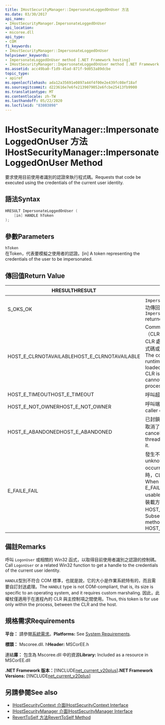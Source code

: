 ```yaml
---
title: IHostSecurityManager::ImpersonateLoggedOnUser 方法
ms.date: 03/30/2017
api_name:
- IHostSecurityManager.ImpersonateLoggedOnUser
api_location:
- mscoree.dll
api_type:
- COM
f1_keywords:
- IHostSecurityManager::ImpersonateLoggedOnUser
helpviewer_keywords:
- ImpersonateLoggedOnUser method [.NET Framework hosting]
- IHostSecurityManager::ImpersonateLoggedOnUser method [.NET Framework hosting]
ms.assetid: acc49ba0-f1d9-45ad-871f-9d053a89dcbe
topic_type:
- apiref
ms.openlocfilehash: ada12a35691e0897a44f4f00e2e439fc08ef18af
ms.sourcegitcommit: d223616e7e6fe2139079052e6fcbe25413fb9900
ms.translationtype: MT
ms.contentlocale: zh-TW
ms.lasthandoff: 05/22/2020
ms.locfileid: "83803898"
---
```

# <a name="ihostsecuritymanagerimpersonateloggedonuser-method"></a><span data-ttu-id="9216d-102">IHostSecurityManager::ImpersonateLoggedOnUser 方法</span><span class="sxs-lookup"><span data-stu-id="9216d-102">IHostSecurityManager::ImpersonateLoggedOnUser Method</span></span>
<span data-ttu-id="9216d-103">要求使用目前使用者識別的認證來執行程式碼。</span><span class="sxs-lookup"><span data-stu-id="9216d-103">Requests that code be executed using the credentials of the current user identity.</span></span>  
  
## <a name="syntax"></a><span data-ttu-id="9216d-104">語法</span><span class="sxs-lookup"><span data-stu-id="9216d-104">Syntax</span></span>  
  
```cpp  
HRESULT ImpersonateLoggedOnUser (  
    [in] HANDLE hToken  
);  
```  
  
## <a name="parameters"></a><span data-ttu-id="9216d-105">參數</span><span class="sxs-lookup"><span data-stu-id="9216d-105">Parameters</span></span>  
 `hToken`  
 <span data-ttu-id="9216d-106">在Token，代表要模擬之使用者的認證。</span><span class="sxs-lookup"><span data-stu-id="9216d-106">[in] A token representing the credentials of the user to be impersonated.</span></span>  
  
## <a name="return-value"></a><span data-ttu-id="9216d-107">傳回值</span><span class="sxs-lookup"><span data-stu-id="9216d-107">Return Value</span></span>  
  
|<span data-ttu-id="9216d-108">HRESULT</span><span class="sxs-lookup"><span data-stu-id="9216d-108">HRESULT</span></span>|<span data-ttu-id="9216d-109">描述</span><span class="sxs-lookup"><span data-stu-id="9216d-109">Description</span></span>|  
|-------------|-----------------|  
|<span data-ttu-id="9216d-110">S_OK</span><span class="sxs-lookup"><span data-stu-id="9216d-110">S_OK</span></span>|<span data-ttu-id="9216d-111">`ImpersonateLoggedOnUser`已成功傳回。</span><span class="sxs-lookup"><span data-stu-id="9216d-111">`ImpersonateLoggedOnUser` returned successfully.</span></span>|  
|<span data-ttu-id="9216d-112">HOST_E_CLRNOTAVAILABLE</span><span class="sxs-lookup"><span data-stu-id="9216d-112">HOST_E_CLRNOTAVAILABLE</span></span>|<span data-ttu-id="9216d-113">Common language runtime （CLR）尚未載入進程中，或 CLR 處於無法執行 managed 程式碼或成功處理呼叫的狀態。</span><span class="sxs-lookup"><span data-stu-id="9216d-113">The common language runtime (CLR) has not been loaded into a process, or the CLR is in a state in which it cannot run managed code or process the call successfully.</span></span>|  
|<span data-ttu-id="9216d-114">HOST_E_TIMEOUT</span><span class="sxs-lookup"><span data-stu-id="9216d-114">HOST_E_TIMEOUT</span></span>|<span data-ttu-id="9216d-115">呼叫超時。</span><span class="sxs-lookup"><span data-stu-id="9216d-115">The call timed out.</span></span>|  
|<span data-ttu-id="9216d-116">HOST_E_NOT_OWNER</span><span class="sxs-lookup"><span data-stu-id="9216d-116">HOST_E_NOT_OWNER</span></span>|<span data-ttu-id="9216d-117">呼叫端沒有擁有鎖定。</span><span class="sxs-lookup"><span data-stu-id="9216d-117">The caller does not own the lock.</span></span>|  
|<span data-ttu-id="9216d-118">HOST_E_ABANDONED</span><span class="sxs-lookup"><span data-stu-id="9216d-118">HOST_E_ABANDONED</span></span>|<span data-ttu-id="9216d-119">已封鎖的執行緒或光纖在等候時取消了事件。</span><span class="sxs-lookup"><span data-stu-id="9216d-119">An event was canceled while a blocked thread or fiber was waiting on it.</span></span>|  
|<span data-ttu-id="9216d-120">E_FAIL</span><span class="sxs-lookup"><span data-stu-id="9216d-120">E_FAIL</span></span>|<span data-ttu-id="9216d-121">發生不明的嚴重失敗。</span><span class="sxs-lookup"><span data-stu-id="9216d-121">An unknown catastrophic failure occurred.</span></span> <span data-ttu-id="9216d-122">當方法傳回 E_FAIL 時，CLR 就無法在進程內使用。</span><span class="sxs-lookup"><span data-stu-id="9216d-122">When a method returns E_FAIL, the CLR is no longer usable within the process.</span></span> <span data-ttu-id="9216d-123">對裝載方法的後續呼叫會傳回 HOST_E_CLRNOTAVAILABLE。</span><span class="sxs-lookup"><span data-stu-id="9216d-123">Subsequent calls to hosting methods return HOST_E_CLRNOTAVAILABLE.</span></span>|  
  
## <a name="remarks"></a><span data-ttu-id="9216d-124">備註</span><span class="sxs-lookup"><span data-stu-id="9216d-124">Remarks</span></span>  
 <span data-ttu-id="9216d-125">呼叫 `LogonUser` 或相關的 Win32 函式，以取得目前使用者識別之認證的控制碼。</span><span class="sxs-lookup"><span data-stu-id="9216d-125">Call `LogonUser` or a related Win32 function to get a handle to the credentials of the current user identity.</span></span>  
  
 <span data-ttu-id="9216d-126">`HANDLE`型別不符合 COM 標準，也就是說，它的大小是作業系統特有的，而且需要自訂封送處理。</span><span class="sxs-lookup"><span data-stu-id="9216d-126">The `HANDLE` type is not COM-compliant, that is, its size is specific to an operating system, and it requires custom marshaling.</span></span> <span data-ttu-id="9216d-127">因此，此權杖僅適用于在進程內的 CLR 與主控制項之間使用。</span><span class="sxs-lookup"><span data-stu-id="9216d-127">Thus, this token is for use only within the process, between the CLR and the host.</span></span>  
  
## <a name="requirements"></a><span data-ttu-id="9216d-128">規格需求</span><span class="sxs-lookup"><span data-stu-id="9216d-128">Requirements</span></span>  
 <span data-ttu-id="9216d-129">**平台：** 請參閱[系統需求](../../get-started/system-requirements.md)。</span><span class="sxs-lookup"><span data-stu-id="9216d-129">**Platforms:** See [System Requirements](../../get-started/system-requirements.md).</span></span>  
  
 <span data-ttu-id="9216d-130">**標頭：** Mscoree.dll. h</span><span class="sxs-lookup"><span data-stu-id="9216d-130">**Header:** MSCorEE.h</span></span>  
  
 <span data-ttu-id="9216d-131">連結**庫：** 包含為 Mscoree.dll 中的資源</span><span class="sxs-lookup"><span data-stu-id="9216d-131">**Library:** Included as a resource in MSCorEE.dll</span></span>  
  
 <span data-ttu-id="9216d-132">**.NET Framework 版本：**[!INCLUDE[net_current_v20plus](../../../../includes/net-current-v20plus-md.md)]</span><span class="sxs-lookup"><span data-stu-id="9216d-132">**.NET Framework Versions:** [!INCLUDE[net_current_v20plus](../../../../includes/net-current-v20plus-md.md)]</span></span>  
  
## <a name="see-also"></a><span data-ttu-id="9216d-133">另請參閱</span><span class="sxs-lookup"><span data-stu-id="9216d-133">See also</span></span>

- [<span data-ttu-id="9216d-134">IHostSecurityContext 介面</span><span class="sxs-lookup"><span data-stu-id="9216d-134">IHostSecurityContext Interface</span></span>](ihostsecuritycontext-interface.md)
- [<span data-ttu-id="9216d-135">IHostSecurityManager 介面</span><span class="sxs-lookup"><span data-stu-id="9216d-135">IHostSecurityManager Interface</span></span>](ihostsecuritymanager-interface.md)
- [<span data-ttu-id="9216d-136">RevertToSelf 方法</span><span class="sxs-lookup"><span data-stu-id="9216d-136">RevertToSelf Method</span></span>](ihostsecuritymanager-reverttoself-method.md)
